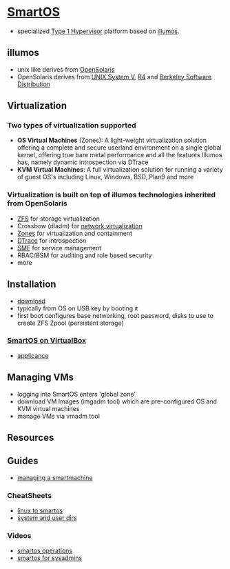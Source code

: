 # [SmartOS](http://smartos.org/)

- specialized [Type 1 Hypervisor](http://en.wikipedia.org/wiki/Hypervisor) platform based on
  [illumos](http://en.wikipedia.org/wiki/Illumos).

## illumos

- unix like derives from [OpenSolaris](http://en.wikipedia.org/wiki/OpenSolaris)
- OpenSolaris derives from [UNIX System V](http://en.wikipedia.org/wiki/UNIX_System_V),
  [R4](http://en.wikipedia.org/wiki/SVR4) and [Berkeley Software
  Distribution](http://en.wikipedia.org/wiki/Berkeley_Software_Distribution)

## Virtualization 

### Two types of virtualization supported

- **OS Virtual Machines** (Zones): A light-weight virtualization solution offering a complete and secure userland
  environment on a single global kernel, offering true bare metal performance and all the features Illumos has, namely
  dynamic introspection via DTrace
- **KVM Virtual Machines**: A full virtualization solution for running a variety of guest OS's including Linux, Windows,
  BSD, Plan9 and more

### Virtualization is built on top of illumos technologies inherited from OpenSolaris

- [ZFS](http://wiki.smartos.org/display/DOC/ZFS) for storage virtualization
- Crossbow (dladm) for [network virtualization](http://wiki.smartos.org/display/DOC/Networking+and+Network+Virtualization)
- [Zones](http://wiki.smartos.org/display/DOC/SmartOS+Virtualization) for virtualization and containment
- [DTrace](http://wiki.smartos.org/display/DOC/DTrace) for introspection
- [SMF](http://wiki.smartos.org/display/DOC/Basic+SMF+Commands) for service management
- RBAC/BSM for auditing and role based security
- more

## Installation

- [download](http://wiki.smartos.org/display/DOC/Download+SmartOS)
- typically from OS on USB key by booting it
- first boot configures base networking, root password, disks to use to create ZFS Zpool (persistent storage)

### [SmartOS on VirtualBox](http://wiki.smartos.org/display/DOC/SmartOS+on+VirtualBox)

- [applicance](https://dl.dropbox.com/u/2265989/SmartOS/SmartOS.ova)

## Managing VMs

- logging into SmartOS enters 'global zone'
- download VM Images (imgadm tool) which are pre-configured OS and KVM virtual machines
- manage VMs via vmadm tool


## Resources

## Guides

- [managing a smartmachine](http://wiki.joyent.com/wiki/display/jpc2/Managing+a+SmartMachine)

### CheatSheets

- [linux to smartos](http://wiki.joyent.com/wiki/display/jpc2/The+Joyent+Linux-to-SmartOS+Cheat+Sheet)
- [system and user dirs](http://wiki.joyent.com/wiki/display/jpc2/Where+to+Find+Things)

### Videos

- [smartos operations](http://www.youtube.com/watch?v=96PGoXHli3Q&feature=player_embedded)
- [smartos for sysadmins](http://www.youtube.com/watch?v=dxZExLeJz2I&feature=player_embedded)
